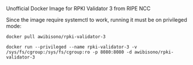 Unofficial Docker Image for RPKI Validator 3 from RIPE NCC

Since the image require systemctl to work, running it must be on privileged mode:

```
docker pull awibisono/rpki-validator-3

docker run --privileged --name rpki-validator-3 -v /sys/fs/cgroup:/sys/fs/cgroup:ro -p 8080:8080 -d awibisono/rpki-validator-3
```
